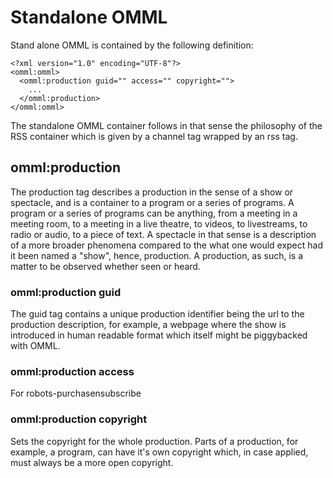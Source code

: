 # Standalone OMML

Stand alone OMML is contained by the following definition:

```
<?xml version="1.0" encoding="UTF-8"?>
<omml:omml>
  <omml:production guid="" access="" copyright="">
    ...
  </omml:production>
</omml:omml>
```

The standalone OMML container follows in that sense the philosophy of the RSS container which is given by a channel tag wrapped by an rss tag.

## omml:production

The production tag describes a production in the sense of a show or spectacle, and is a container to a program or a series of programs. A program or a series of programs can be anything, from a meeting in a meeting room, to a meeting in a live theatre, to videos, to livestreams, to radio or audio, to a piece of text. A spectacle in that sense is a description of a more broader phenomena compared to the what one would expect had it been named a "show", hence, production. A production, as such, is a matter to be observed whether seen or heard.

### omml:production guid

The guid tag contains a unique production identifier being the url to the production description, for example, a webpage where the show is introduced in human readable format which itself might be piggybacked with OMML.

### omml:production access

For robots-purchasensubscribe

### omml:production copyright

Sets the copyright for the whole production. Parts of a production, for example, a program, can have it's own copyright which, in case applied, must always be a more open copyright.

